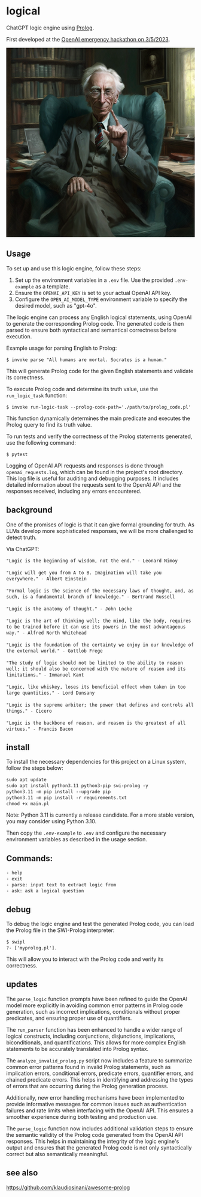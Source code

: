 # logical

ChatGPT logic engine using [Prolog](https://en.wikipedia.org/wiki/Prolog).

First developed at the [OpenAI emergency hackathon on 3/5/2023](https://twitter.com/nonmayorpete/status/1632456433102098434).

<img alt="Bertrand Russell" src="./russell.png" />

## Usage

To set up and use this logic engine, follow these steps:

1. Set up the environment variables in a `.env` file. Use the provided `.env-example` as a template.
2. Ensure the `OPENAI_API_KEY` is set to your actual OpenAI API key.
3. Configure the `OPEN_AI_MODEL_TYPE` environment variable to specify the desired model, such as "gpt-4o".

The logic engine can process any English logical statements, using OpenAI to generate the corresponding Prolog code. The generated code is then parsed to ensure both syntactical and semantical correctness before execution.

Example usage for parsing English to Prolog:
```
$ invoke parse "All humans are mortal. Socrates is a human."
```
This will generate Prolog code for the given English statements and validate its correctness.

To execute Prolog code and determine its truth value, use the `run_logic_task` function:
```
$ invoke run-logic-task --prolog-code-path='./path/to/prolog_code.pl'
```
This function dynamically determines the main predicate and executes the Prolog query to find its truth value.

To run tests and verify the correctness of the Prolog statements generated, use the following command:
```
$ pytest
```

Logging of OpenAI API requests and responses is done through `openai_requests.log`, which can be found in the project's root directory. This log file is useful for auditing and debugging purposes. It includes detailed information about the requests sent to the OpenAI API and the responses received, including any errors encountered.

## background

One of the promises of logic is that it can give formal grounding for truth.
As LLMs develop more sophisticated responses, we will be more challenged to detect truth.

Via ChatGPT:

    "Logic is the beginning of wisdom, not the end." - Leonard Nimoy

    "Logic will get you from A to B. Imagination will take you everywhere." - Albert Einstein

    "Formal logic is the science of the necessary laws of thought, and, as such, is a fundamental branch of knowledge." - Bertrand Russell

    "Logic is the anatomy of thought." - John Locke

    "Logic is the art of thinking well; the mind, like the body, requires to be trained before it can use its powers in the most advantageous way." - Alfred North Whitehead

    "Logic is the foundation of the certainty we enjoy in our knowledge of the external world." - Gottlob Frege

    "The study of logic should not be limited to the ability to reason well; it should also be concerned with the nature of reason and its limitations." - Immanuel Kant

    "Logic, like whiskey, loses its beneficial effect when taken in too large quantities." - Lord Dunsany

    "Logic is the supreme arbiter; the power that defines and controls all things." - Cicero

    "Logic is the backbone of reason, and reason is the greatest of all virtues." - Francis Bacon



## install

To install the necessary dependencies for this project on a Linux system, follow the steps below:

```
sudo apt update
sudo apt install python3.11 python3-pip swi-prolog -y
python3.11 -m pip install --upgrade pip
python3.11 -m pip install -r requirements.txt
chmod +x main.pl
```

Note: Python 3.11 is currently a release candidate. For a more stable version, you may consider using Python 3.10.

Then copy the `.env-example` to `.env` and configure the necessary environment variables as described in the usage section.

## Commands:

    - help
    - exit
    - parse: input text to extract logic from
    - ask: ask a logical question


## debug

To debug the logic engine and test the generated Prolog code, you can load the Prolog file in the SWI-Prolog interpreter:

```
$ swipl
?- ['myprolog.pl'].
```

This will allow you to interact with the Prolog code and verify its correctness.

## updates

The `parse_logic` function prompts have been refined to guide the OpenAI model more explicitly in avoiding common error patterns in Prolog code generation, such as incorrect implications, conditionals without proper predicates, and ensuring proper use of quantifiers.

The `run_parser` function has been enhanced to handle a wider range of logical constructs, including conjunctions, disjunctions, implications, biconditionals, and quantifications. This allows for more complex English statements to be accurately translated into Prolog syntax.

The `analyze_invalid_prolog.py` script now includes a feature to summarize common error patterns found in invalid Prolog statements, such as implication errors, conditional errors, predicate errors, quantifier errors, and chained predicate errors. This helps in identifying and addressing the types of errors that are occurring during the Prolog generation process.

Additionally, new error handling mechanisms have been implemented to provide informative messages for common issues such as authentication failures and rate limits when interfacing with the OpenAI API. This ensures a smoother experience during both testing and production use.

The `parse_logic` function now includes additional validation steps to ensure the semantic validity of the Prolog code generated from the OpenAI API responses. This helps in maintaining the integrity of the logic engine's output and ensures that the generated Prolog code is not only syntactically correct but also semantically meaningful.

## see also

https://github.com/klaudiosinani/awesome-prolog
